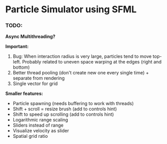 # Particle Simulator using SFML

### TODO:
**Async Multithreading?**

**Important:**
1. Bug: When interaction radius is very large, particles tend to move top-left. Probably related to uneven space warping at the edges (right and bottom)
2. Better thread pooling (don't create new one every single time) + separate from rendering
3. Single vector for grid

**Smaller features:**
- Particle spawning (needs buffering to work with threads)
- Shift + scroll = resize brush (add to controls hint)
- Shift to speed up scrolling (add to controls hint)
- Logarithmic range scaling
- Sliders instead of range
- Visualize velocity as slider
- Spatial grid ratio
